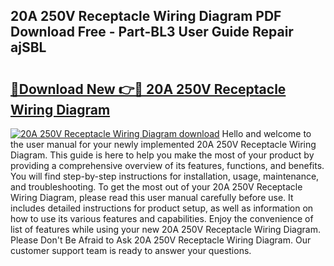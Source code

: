 ## 20A 250V Receptacle Wiring Diagram PDF Download Free - Part-BL3 User Guide Repair ajSBL

# <h2><a href="http://dfjjqu.blite.top/?on=20A+250V+Receptacle+Wiring+Diagram">🔗Download New 👉🔴 20A 250V Receptacle Wiring Diagram</a></h2>

[![20A 250V Receptacle Wiring Diagram download](https://i.imgur.com/lujVjoI.png)](http://dfjjqu.blite.top/?on=20A+250V+Receptacle+Wiring+Diagram)
Hello and welcome to the user manual for your newly implemented 20A 250V Receptacle Wiring Diagram. This guide is here to help you make the most of your product by providing a comprehensive overview of its features, functions, and benefits. You will find step-by-step instructions for installation, usage, maintenance, and troubleshooting. To get the most out of your 20A 250V Receptacle Wiring Diagram, please read this user manual carefully before use. It includes detailed instructions for product setup, as well as information on how to use its various features and capabilities. Enjoy the convenience of list of features while using your new 20A 250V Receptacle Wiring Diagram. Please Don't Be Afraid to Ask 20A 250V Receptacle Wiring Diagram. Our customer support team is ready to answer your questions.
